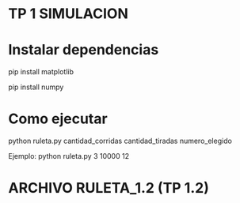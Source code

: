 # TP 1 SIMULACION

# Instalar dependencias

pip install matplotlib

pip install numpy

# Como ejecutar

python ruleta.py cantidad_corridas cantidad_tiradas numero_elegido

Ejemplo: python ruleta.py 3 10000 12

# ARCHIVO RULETA_1.2 (TP 1.2)
